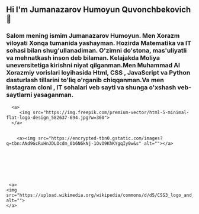 ## Hi I'm Jumanazarov Humoyun Quvonchbekovich👋

<html>
  <head>
    <style>
      a{
            height: 10px;
            padding: 10px;
        }
    </style>
  </head>
  <h3>
    Salom mening ismim Jumanazarov Humoyun. Men Xorazm viloyati Xonqa tumanida yashayman. Hozirda Matematika va IT sohasi bilan shug'ullanadiman. O'zimni do'stona, mas'uliyatli va mehnatkash inson deb bilaman. Kelajakda Moliya uneversitetiga kirishni niyat qilganman.Men Muhammad Al Xorazmiy vorislari loyihasida Html, CSS , JavaScript va Python dasturlash tillarini to'liq o'rganib chiqqanman.Va men instagram cloni , IT sohalari veb sayti va shunga o'xshash veb-saytlarni yasaganman.

  </h3>
  
    
      <a>
         <img src="https://img.freepik.com/premium-vector/html-5-minimal-flat-logo-design_582637-694.jpg?w=360">
      </a>
     
        
        <a><img src="https://encrypted-tbn0.gstatic.com/images?q=tbn:ANd9GcRuHnJDLOcdm_0b6N6kNj-1OvO9KhKYgqIy0w&s" alt=""></a>
        

  

    
    
    
     <a>
    <img src="https://upload.wikimedia.org/wikipedia/commons/d/d5/CSS3_logo_and_wordmark.svg" alt="">
    </a>
    
  
  
</html>


